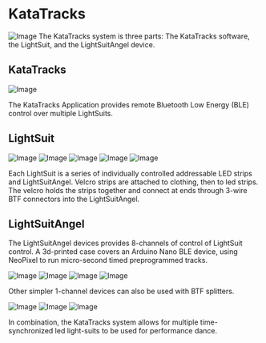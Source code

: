 # KataTracks
![Image](https://github.com/katascope/KataTracks/blob/main/Images/TronPasoDoble.png)
The KataTracks system is three parts: The KataTracks software, the LightSuit, and the LightSuitAngel device.

## KataTracks
![Image](https://github.com/katascope/KataTracks/blob/main/Images/KataTracks.png)

The KataTracks Application provides remote Bluetooth Low Energy (BLE) control over multiple LightSuits.

## LightSuit
![Image](https://github.com/katascope/KataTracks/blob/main/Images/Lightsuits1.png)
![Image](https://github.com/katascope/KataTracks/blob/main/Images/PrototypeBelt3.png)
![Image](https://github.com/katascope/KataTracks/blob/main/Images/LightVests1.png)
![Image](https://github.com/katascope/KataTracks/blob/main/Images/LightSuitInternal.png)
![Image](https://github.com/katascope/KataTracks/blob/main/Images/PrototypeCableHole2.png)

Each LightSuit is a series of individually controlled addressable LED strips and LightSuitAngel. Velcro strips are attached to clothing, then to led strips. The velcro holds the strips together and connect at ends through 3-wire BTF connectors into the LightSuitAngel.

## LightSuitAngel
The LightSuitAngel devices provides 8-channels of control of LightSuit control. A 3d-printed case covers an Arduino Nano BLE device, using NeoPixel to run micro-second timed preprogrammed tracks.

![Image](https://github.com/katascope/KataTracks/blob/main/Images/LightSuitAngel1.png)
![Image](https://github.com/katascope/KataTracks/blob/main/Images/ExplodedLightAngel.png)
![Image](https://github.com/katascope/KataTracks/blob/main/Images/PrototypeSquid.png)
![Image](https://github.com/katascope/KataTracks/blob/main/Images/PrototypeSquid2.png)

Other simpler 1-channel devices can also be used with BTF splitters.

![Image](https://github.com/katascope/KataTracks/blob/main/Images/ExplodedDevice.png)
![Image](https://github.com/katascope/KataTracks/blob/main/Images/LightDeviceMarkTwo-1.png)
![Image](https://github.com/katascope/KataTracks/blob/main/Images/LightDevices2.png)

In combination, the KataTracks system allows for multiple time-synchronized led light-suits to be used for performance dance.
